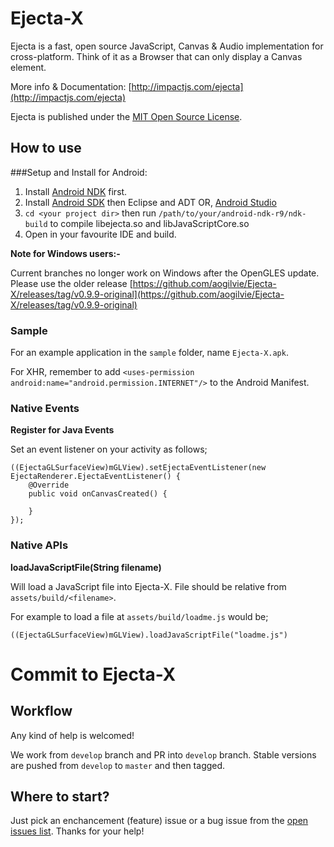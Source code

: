 # Ejecta-X

Ejecta is a fast, open source JavaScript, Canvas & Audio implementation for cross-platform. Think of it as a Browser that can only display a Canvas element.

More info & Documentation: [http://impactjs.com/ejecta](http://impactjs.com/ejecta)

Ejecta is published under the [MIT Open Source License](http://opensource.org/licenses/mit-license.php).


## How to use

###Setup and Install for Android:

1. Install [Android NDK](http://developer.android.com/tools/sdk/ndk/index.html) first.
2. Install [Android SDK](http://developer.android.com/sdk/index.html) then Eclipse and ADT OR, [Android Studio](http://developer.android.com/sdk/installing/studio.html)
3. `cd <your project dir>` then run `/path/to/your/android-ndk-r9/ndk-build` to compile libejecta.so and libJavaScriptCore.so
4. Open in your favourite IDE and build.

**Note for Windows users:-** 

Current branches no longer work on Windows after the OpenGLES update. Please use the older release [https://github.com/aogilvie/Ejecta-X/releases/tag/v0.9.9-original](https://github.com/aogilvie/Ejecta-X/releases/tag/v0.9.9-original)

### Sample

For an example application in the `sample` folder, name `Ejecta-X.apk`.

For XHR, remember to add ```<uses-permission android:name="android.permission.INTERNET"/>``` to the Android Manifest.

### Native Events

**Register for Java Events**

Set an event listener on your activity as follows;

	((EjectaGLSurfaceView)mGLView).setEjectaEventListener(new EjectaRenderer.EjectaEventListener() {
        @Override
        public void onCanvasCreated() {
            
    	}
	});
	
### Native APIs

**loadJavaScriptFile(String filename)**

Will load a JavaScript file into Ejecta-X. File should be relative from ```assets/build/<filename>```. 

For example to load a file at ```assets/build/loadme.js``` would be;
	
	((EjectaGLSurfaceView)mGLView).loadJavaScriptFile("loadme.js")

# Commit to Ejecta-X

## Workflow

Any kind of help is welcomed!

We work from `develop` branch and PR into `develop` branch. Stable versions are pushed from `develop` to `master` and then tagged.

## Where to start?

Just pick an enchancement (feature) issue or a bug issue from the [open issues list](https://github.com/Wizcorp/Ejecta-X/issues?state=open). Thanks for your help!

